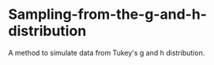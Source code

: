 # Sampling-from-the-g-and-h-distribution
A method to simulate data from Tukey's g and h distribution. 
